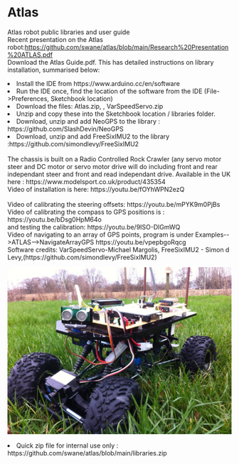 # Atlas
Atlas robot public libraries and user guide <br>
Recent presentation on the Atlas robot:https://github.com/swane/atlas/blob/main/Research%20Presentation%20ATLAS.pdf <br>
Download the Atlas Guide.pdf. This has detailed instructions on library installation, summarised below:

<li>Install the IDE from https://www.arduino.cc/en/software</li>
<li>Run the IDE once, find the location of the software from the IDE (File->Preferences, Sketchbook location)</li>
<li>Download the files: Atlas.zip, , VarSpeedServo.zip</li>
<li>Unzip and copy these into the Sketchbook location / libraries folder.</li>
<li>Download, unzip and add NeoGPS to the library : https://github.com/SlashDevin/NeoGPS</li>
<li>Download, unzip and add FreeSixIMU2 to the library :https://github.com/simondlevy/FreeSixIMU2 </li>

</ol>
<br>
The chassis is built on a Radio Controlled Rock Crawler (any servo motor steer and DC motor or servo motor drive will do including front and rear independant steer and front and read independant drive.
Available in the UK here : https://www.modelsport.co.uk/product/435354
<br>
Video of installation is here: https://youtu.be/fOYhWPN2ezQ
<br><br>
Video of calibrating the steering offsets: https://youtu.be/mPYK9m0PjBs  <br>
Video of calibrating the compass to GPS positions is : https://youtu.be/bDsg0HpM64o  <br>
and testing the calibration: https://youtu.be/9ISO-DlGmWQ
<br>
Video of navigating to an array of GPS points, program is under Examples-->ATLAS-->NavigateArrayGPS https://youtu.be/vpepbgoRqcg<br>
Software credits: VarSpeedServo-Michael Margolis, FreeSixIMU2 - Simon d Levy,(https://github.com/simondlevy/FreeSixIMU2)

![alt text](https://github.com/swane/atlas/blob/main/Atlas.jpg)

<li>Quick zip file for internal use only : https://github.com/swane/atlas/blob/main/libraries.zip</li>
